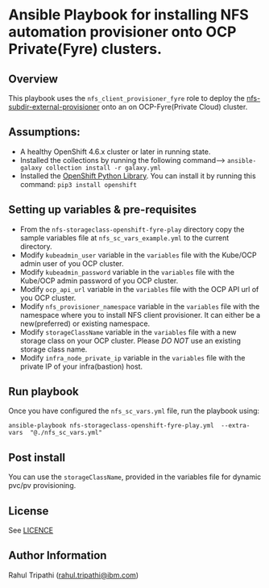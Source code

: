 Ansible Playbook for installing NFS automation provisioner onto OCP Private(Fyre) clusters.
=========

## Overview
This playbook uses the `nfs_client_provisioner_fyre` role to deploy the [nfs-subdir-external-provisioner](https://github.com/kubernetes-sigs/nfs-subdir-external-provisioner) onto an on OCP-Fyre(Private Cloud) cluster. 

Assumptions:
------------

 - A healthy OpenShift 4.6.x cluster or later in running state.
 - Installed the collections by running the following command--> `ansible-galaxy collection install -r galaxy.yml`
 - Installed the [OpenShift Python Library](https://pypi.org/project/openshift/). You can install it by running this command: `pip3 install openshift`

## Setting up variables & pre-requisites

- From the `nfs-storageclass-openshift-fyre-play` directory copy the sample variables file at `nfs_sc_vars_example.yml` to the current directory.
- Modify `kubeadmin_user` variable in the `variables` file with the Kube/OCP admin user of you OCP cluster.
- Modify `kubeadmin_password` variable in the `variables` file with the Kube/OCP admin password of you OCP cluster.
- Modify `ocp_api_url` variable in the `variables` file with the OCP API url of you OCP cluster.
- Modify `nfs_provisioner_namespace` variable in the `variables` file with the namespace where you to install NFS client provisioner. It can either be a new(preferred) or existing namespace.
- Modify `storageClassName` variable in the `variables` file with a new storage class on your OCP cluster. Please *DO NOT* use an existing storage class name.
- Modify `infra_node_private_ip` variable in the `variables` file with the private IP of your infra(bastion) host.

## Run playbook


Once you have configured the `nfs_sc_vars.yml` file, run the playbook using:

```
ansible-playbook nfs-storageclass-openshift-fyre-play.yml  --extra-vars  "@./nfs_sc_vars.yml"
```

## Post install
You can use the `storageClassName`, provided in the variables file for dynamic pvc/pv provisioning.

License
-------

See [LICENCE](https://github.com/IBM/community-automation/blob/master/LICENSE)

Author Information
------------------

Rahul Tripathi (rahul.tripathi@ibm.com)  
